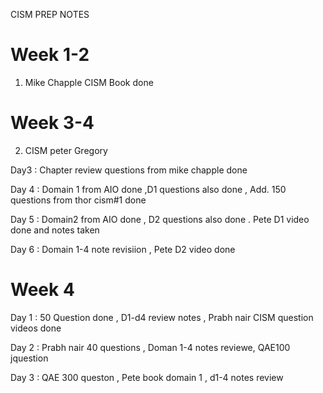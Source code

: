 CISM PREP NOTES 


# Week 1-2 
 1. Mike Chapple CISM Book done

# Week 3-4 
 2. CISM peter Gregory





 Day3 : Chapter review questions from mike chapple done 






 
 Day 4 : Domain 1 from AIO done ,D1 questions also done , Add. 150 questions from thor cism#1 done 




























 Day 5 : Domain2 from AIO done , D2 questions also done . 
         Pete D1 video done and notes taken 



Day 6 : Domain 1-4 note revisiion , Pete D2 video done          





# Week 4 


Day 1 : 50 Question done , D1-d4 review notes , Prabh nair CISM question videos done 












Day 2 : Prabh nair 40 questions , Doman 1-4 notes reviewe, QAE100 jquestion




Day 3 : QAE 300 queston , Pete book domain 1 , d1-4 notes review 

